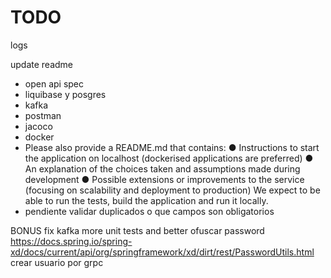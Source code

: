 
# TODO

logs


update readme
* open api spec
* liquibase y posgres
* kafka
* postman
* jacoco
* docker
* Please also provide a README.md that contains:
  ● Instructions to start the application on localhost (dockerised applications are preferred)
  ● An explanation of the choices taken and assumptions made during development
  ● Possible extensions or improvements to the service (focusing on scalability and deployment to production)
  We expect to be able to run the tests, build the application and run it locally.
* pendiente validar duplicados o que campos son obligatorios

BONUS
fix kafka
more unit tests and better 
ofuscar password https://docs.spring.io/spring-xd/docs/current/api/org/springframework/xd/dirt/rest/PasswordUtils.html
crear usuario por grpc

